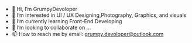 - 👋 Hi, I’m GrumpyDevoloper
- 👀 I’m interested in UI / UX Designing,Photography, Graphics, and visuals 
- 🌱 I’m currently learning Front-End Developing
- 💞️ I’m looking to collaborate on ...
- 📫 How to reach me by email: grumpy.devoloper@outlook.com

<!---
GrumpyDevoloper/GrumpyDevoloper is a ✨ special ✨ repository because its `README.md` (this file) appears on your GitHub profile.
You can click the Preview link to take a look at your changes.
--->
